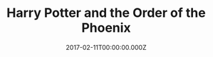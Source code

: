 ---
title: "Harry Potter and the Order of the Phoenix"
year: 2007
date: 2017-02-11T00:00:00.000Z
permalink: /almanac/movies/2017-02-11-harry-potter-and-the-order-of-the-phoenix/index.html
rating: 3
---